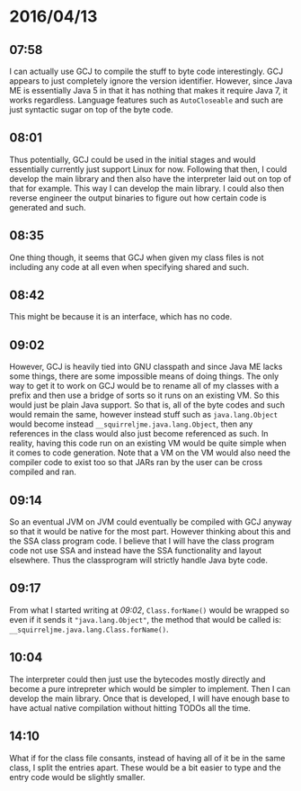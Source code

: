 # 2016/04/13

## 07:58

I can actually use GCJ to compile the stuff to byte code interestingly. GCJ
appears to just completely ignore the version identifier. However, since
Java ME is essentially Java 5 in that it has nothing that makes it require
Java 7, it works regardless. Language features such as `AutoCloseable` and
such are just syntactic sugar on top of the byte code.

## 08:01

Thus potentially, GCJ could be used in the initial stages and would essentially
currently just support Linux for now. Following that then, I could develop the
main library and then also have the interpreter laid out on top of that for
example. This way I can develop the main library. I could also then reverse
engineer the output binaries to figure out how certain code is generated and
such.

## 08:35

One thing though, it seems that GCJ when given my class files is not including
any code at all even when specifying shared and such.

## 08:42

This might be because it is an interface, which has no code.

## 09:02

However, GCJ is heavily tied into GNU classpath and since Java ME lacks some
things, there are some impossible means of doing things. The only way to get
it to work on GCJ would be to rename all of my classes with a prefix and then
use a bridge of sorts so it runs on an existing VM. So this would just be
plain Java support. So that is, all of the byte codes and such would remain
the same, however instead stuff such as `java.lang.Object` would become instead
`__squirreljme.java.lang.Object`, then any references in the class would also
just become referenced as such. In reality, having this code run on an existing
VM would be quite simple when it comes to code generation. Note that a VM on
the VM would also need the compiler code to exist too so that JARs ran by the
user can be cross compiled and ran.

## 09:14

So an eventual JVM on JVM could eventually be compiled with GCJ anyway so
that it would be native for the most part. However thinking about this and the
SSA class program code. I believe that I will have the class program code not
use SSA and instead have the SSA functionality and layout elsewhere. Thus the
classprogram will strictly handle Java byte code.

## 09:17

From what I started writing at _09:02_, `Class.forName()` would be wrapped so
even if it sends it `"java.lang.Object"`, the method that would be called is:
`__squirreljme.java.lang.Class.forName()`.

## 10:04

The interpreter could then just use the bytecodes mostly directly and become a
pure intrepreter which would be simpler to implement. Then I can develop the
main library. Once that is developed, I will have enough base to have actual
native compilation without hitting TODOs all the time.

## 14:10

What if for the class file consants, instead of having all of it be in the same
class, I split the entries apart. These would be a bit easier to type and the
entry code would be slightly smaller.

